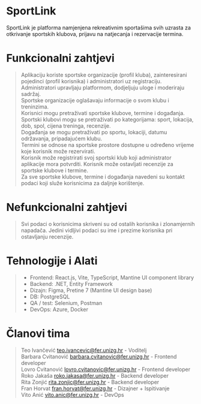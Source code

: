 # SportLink
SportLink je platforma namjenjena rekreativnim sportašima svih uzrasta za otkrivanje sportskih klubova, prijavu na natjecanja i rezervacije termina.  

# Funkcionalni zahtjevi

> Aplikaciju koriste sportske organizacije (profil kluba), zainteresirani pojedinci (profil korisnika) i administratori uz registraciju.  
> Administratori upravljaju platformom, dodjeljuju uloge i moderiraju sadržaj.  
> Sportske organizacije oglašavaju informacije o svom klubu i treninzima.  
> Korisnici mogu pretraživati sportske klubove, termine i događanja.  
> Sportski klubovi mogu se pretraživati po kategorijama: sport, lokacija, dob, spol, cijena treninga, recenzije.  
> Događanja se mogu pretraživati po sportu, lokaciji, datumu održavanja, pripadajućem klubu.  
> Termini se odnose na sportske prostore dostupne u određeno vrijeme koje korisnik može rezervirati.  
> Korisnik može registrirati svoj sportski klub koji administrator aplikacije mora potvrditi.
> Korisnik može ostavljati recenzije za sportske klubove i termine.  
> Za sve sportske klubove, termine i događanja navedeni su kontakt podaci koji služe korisnicima za daljnje korištenje.  

# Nefunkcionalni zahtjevi

> Svi podaci o korisnicima skriveni su od ostalih korisnika i zlonamjernih napadača. Jedini vidljivi podaci su ime i prezime korisnika pri ostavljanju recenzije.  


# Tehnologije i Alati
> - Frontend: React.js, Vite, TypeScript, Mantine UI component library
> - Backend: .NET, Entity Framework
> - Dizajn: Figma, Pretine 7 (Mantine UI design base)
> - DB: PostgreSQL
> - QA / test: Selenium, Postman
> - DevOps: Azure, Docker

# Članovi tima
> Teo Ivančević teo.ivancevic@fer.unizg.hr - Voditelj  
> Barbara Cvitanović barbara.cvitanovic@fer.unizg.hr - Frontend developer  
> Lovro Cvitanović lovro.cvitanovic@fer.unizg.hr - Frontend developer  
> Roko Jakaša roko.jakasa@fer.unizg.hr - Backend developer  
> Rita Zonjić rita.zonjic@fer.unizg.hr - Backend developer  
> Fran Horvat fran.horvat@fer.unizg.hr - Dizajner + Ispitivanje  
> Vito Anić vito.anic@fer.unizg.hr - DevOps  
